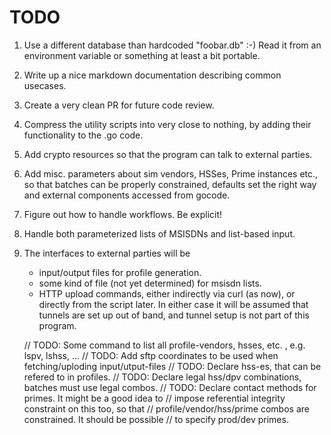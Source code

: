 TODO
==

1. Use a different database than hardcoded "foobar.db" :-) Read it from an
    environment variable or something at least a bit portable.
1. Write up a nice markdown documentation describing common usecases.
1. Create a very clean PR for future code review.
1. Compress the utility scripts into very close to nothing, by adding their functionality to the .go code.
1. Add crypto resources so that the program can talk to external parties.
1. Add misc. parameters about sim vendors, HSSes, Prime instances etc., so that
   batches can be properly constrained, defaults set the right way and external
   components accessed from gocode.
1. Figure out how to handle workflows. Be explicit!
1. Handle both parameterized lists of MSISDNs and list-based input.
1. The interfaces to external parties will be
    - input/output files for profile generation.
    - some kind of file (not yet determined) for msisdn lists.
    - HTTP upload commands, either indirectly via curl (as now), or
      directly from the script later.   In either case 
      it will be assumed that tunnels are set up out of band, and
      tunnel setup is not part of this program.
      
 	// TODO: Some command to list all profile-vendors, hsses, etc. , e.g. lspv, lshss, ...
 	// TODO: Add sftp coordinates to be used when fetching/uploding input/utput-files
 	// TODO: Declare hss-es, that can be refered to in profiles.
 	// TODO: Declare legal hss/dpv combinations, batches must use legal combos.
 	// TODO: Declare contact methods for primes.  It might be a good idea to
 	//        impose referential integrity constraint on this too, so that
 	//        profile/vendor/hss/prime combos are constrained.  It should be possible
 	//        to specify prod/dev primes.

